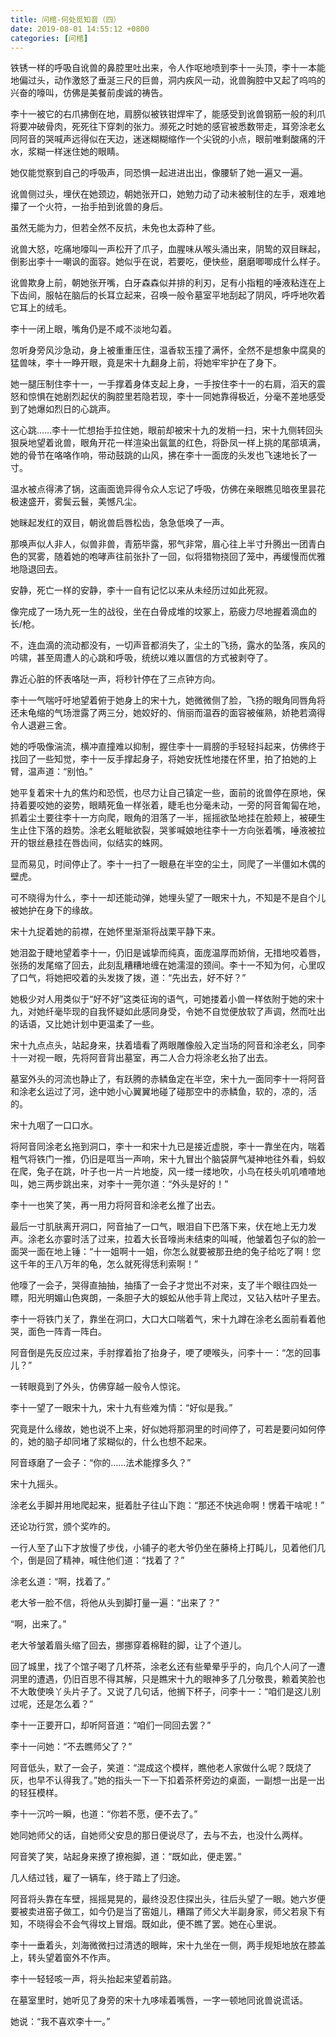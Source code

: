 ```yaml
---
title: 问棺-何处觅知音（四）
date: 2019-08-01 14:55:12 +0800
categories: [问棺]
---
```


铁锈一样的呼吸自讹兽的鼻腔里吐出来，令人作呕地喷到李十一头顶，李十一本能地偏过头，动作激怒了垂涎三尺的巨兽，洞内疾风一动，讹兽胸腔中又起了呜呜的兴奋的嚎叫，仿佛是美餐前虔诚的祷告。

李十一被它的右爪拂倒在地，肩膀似被铁钳焊牢了，能感受到讹兽钢筋一般的利爪将要冲破骨肉，死死往下穿刺的张力。濒死之时她的感官被悉数带走，耳旁涂老幺同阿音的哭喊声远得似在天边，迷迷糊糊缩作一个尖锐的小点，眼前唯剩酸痛的汗水，浆糊一样迷住她的眼睛。

她仅能觉察到自己的呼吸声，同恐惧一起进进出出，像腰斩了她一遍又一遍。

讹兽侧过头，埋伏在她颈边，朝她张开口，她勉力动了动未被制住的左手，艰难地攥了一个火符，一抬手拍到讹兽的身后。

虽然无能为力，但若全然不反抗，未免也太孬种了些。

讹兽大怒，吃痛地嚎叫一声松开了爪子，血腥味从喉头涌出来，阴鸷的双目眯起，倒影出李十一嘲讽的面容。她似乎在说，若要吃，便快些，磨磨唧唧成什么样子。

讹兽欺身上前，朝她张开嘴，白牙森森似并排的利刃，足有小指粗的唾液粘连在上下齿间，服帖在脑后的长耳立起来，召唤一般令墓室平地刮起了阴风，呼呼地吹着它耳上的绒毛。

李十一闭上眼，嘴角仍是不咸不淡地勾着。

忽听身旁风沙急动，身上被重重压住，温香软玉撞了满怀，全然不是想象中腐臭的猛兽味，李十一睁开眼，竟是宋十九翻身上前，将她牢牢护在了身下。

她一腿压制住李十一，一手撑着身体支起上身，一手按住李十一的右肩，滔天的震怒和惊惧在她剧烈起伏的胸腔里若隐若现，李十一同她靠得极近，分毫不差地感受到了她爆如烈日的心跳声。

这心跳……李十一忙想抬手拉住她，眼前却被宋十九的发梢一扫，宋十九侧转回头狠戾地望着讹兽，眼角开花一样渲染出氤氲的红色，将卧凤一样上挑的尾部填满，她的骨节在咯咯作响，带动鼓跳的山风，拂在李十一面庞的头发也飞速地长了一寸。

温水被点得沸了锅，这画面诡异得令众人忘记了呼吸，仿佛在亲眼瞧见暗夜里昙花极速盛开，雾鬓云鬟，美憾凡尘。

她眯起发红的双目，朝讹兽启唇松齿，急急低唤了一声。

那唤声似人非人，似兽非兽，青筋毕露，邪气非常，眉心往上半寸升腾出一团青白色的冥雾，随着她的咆哮声往前张扑了一回，似将猎物挠回了笼中，再缓慢而优雅地隐退回去。

安静，死亡一样的安静，李十一自有记忆以来从未经历过如此死寂。

像完成了一场九死一生的战役，坐在白骨成堆的坟冢上，筋疲力尽地握着滴血的长/枪。

不，连血滴的流动都没有，一切声音都消失了，尘土的飞扬，露水的坠落，疾风的吟啸，甚至周遭人的心跳和呼吸，统统以难以置信的方式被剥夺了。

靠近心脏的怀表咯哒一声，将秒针停在了三点钟方向。

李十一气喘吁吁地望着俯于她身上的宋十九，她微微侧了脸，飞扬的眼角同唇角将还未龟缩的气场泄露了两三分，她姣好的、俏丽而温吞的面容被催熟，娇艳若滴得令人退避三舍。

她的呼吸像湍流，横冲直撞难以抑制，握住李十一肩膀的手轻轻抖起来，仿佛终于找回了一些知觉，李十一反手撑起身子，将她安抚性地搂在怀里，拍了拍她的上臂，温声道：“别怕。”

她平复着宋十九的焦灼和恐慌，也尽力让自己镇定一些，面前的讹兽停在原地，保持着要咬她的姿势，眼睛死鱼一样张着，睫毛也分毫未动，一旁的阿音匍匐在地，抓着尘土要往李十一方向爬，眼角的泪落了一半，摇摇欲坠地挂在脸颊上，被硬生生止住下落的趋势。涂老幺睚眦欲裂，哭爹喊娘地往李十一方向张着嘴，唾液被拉开的银丝悬挂在唇齿间，似结实的蛛网。

显而易见，时间停止了。李十一扫了一眼悬在半空的尘土，同爬了一半僵如木偶的壁虎。

可不晓得为什么，李十一却还能动弹，她埋头望了一眼宋十九，不知是不是自个儿被她护在身下的缘故。

宋十九捉着她的前襟，在她怀里渐渐将战栗平静下来。

她泪盈于睫地望着李十一，仍旧是诚挚而纯真，面庞温厚而娇俏，无措地咬着唇，张扬的发尾缩了回去，此刻乱糟糟地缠在她濡湿的颈间。李十一不知为何，心里叹了口气，将她把咬着的头发拨了拨，道：“先出去，好不好？”

她极少对人用类似于“好不好”这类征询的语气，可她搂着小兽一样依附于她的宋十九，对她纤毫毕现的自我怀疑如此感同身受，令她不自觉便放软了声调，然而吐出的话语，又比她计划中更温柔了一些。

宋十九点点头，站起身来，扶着墙看了两眼雕像般入定当场的阿音和涂老幺，同李十一对视一眼，先将阿音背出墓室，再二人合力将涂老幺抬了出去。

墓室外头的河流也静止了，有跃腾的赤鳞鱼定在半空，宋十九一面同李十一将阿音和涂老幺运过了河，途中她小心翼翼地碰了碰那空中的赤鳞鱼，软的，凉的，活的。

宋十九咽了一口口水。

将阿音同涂老幺拖到洞口，李十一和宋十九已是接近虚脱，李十一靠坐在内，喘着粗气将铁门一推，仍旧是哐当一声响，宋十九冒出个脑袋屏气凝神地往外看，蚂蚁在爬，兔子在跳，叶子也一片一片地旋，风一缕一缕地吹，小鸟在枝头叽叽喳喳地叫，她三两步跳出来，对李十一莞尔道：“外头是好的！”

李十一也笑了笑，再一用力将阿音和涂老幺推了出去。

最后一寸肌肤离开洞口，阿音抽了一口气，眼泪自下巴落下来，伏在地上无力发声。涂老幺亦霎时活了过来，拉着大长音嚎尚未结束的叫喊，他皱着包子似的脸一面哭一面在地上锤：“十一姐啊十一姐，你怎么就要被那丑绝的兔子给吃了啊！您这千年的王八万年的龟，怎么就死得恁利索啊！”

他嚎了一会子，哭得直抽抽，抽搐了一会子才觉出不对来，支了半个眼往四处一瞟，阳光明媚山色爽朗，一条胆子大的蜈蚣从他手背上爬过，又钻入枯叶子里去。

李十一将铁门关了，靠坐在洞口，大口大口喘着气，宋十九蹲在涂老幺面前看着他哭，面色一阵青一阵白。

阿音倒是先反应过来，手肘撑着抬了抬身子，哽了哽喉头，问李十一：“怎的回事儿？”

一转眼竟到了外头，仿佛穿越一般令人惊诧。

李十一望了一眼宋十九，宋十九有些难为情：“好似是我。”

究竟是什么缘故，她也说不上来，好似她将那洞里的时间停了，可若是要问如何停的，她的脑子却同堵了浆糊似的，什么也想不起来。

阿音琢磨了一会子：“你的……法术能撑多久？”

宋十九摇头。

涂老幺手脚并用地爬起来，挺着肚子往山下跑：“那还不快逃命啊！愣着干啥呢！”

还论功行赏，颁个奖咋的。

一行人至了山下才放慢了步伐，小铺子的老大爷仍坐在藤椅上打盹儿，见着他们几个，倒是回了精神，喊住他们道：“找着了？”

涂老幺道：“啊，找着了。”

老大爷一脸不信，将他从头到脚打量一遍：“出来了？”

“啊，出来了。”

老大爷皱着眉头缩了回去，挪挪穿着棉鞋的脚，让了个道儿。

回了城里，找了个馆子喝了几杯茶，涂老幺还有些晕晕乎乎的，向几个人问了一遭洞里的遭遇，仍旧百思不得其解，只是瞧宋十九的眼神多了几分敬畏，赖着笑脸也不大敢使唤丫头片子了。又说了几句话，他搁下杯子，问李十一：“咱们是这儿别过呢，还是怎么着？”

李十一正要开口，却听阿音道：“咱们一同回去罢？”

李十一问她：“不去瞧师父了？”

阿音低头，默了一会子，笑道：“混成这个模样，瞧他老人家做什么呢？既烧了灰，也早不认得我了。”她的指头一下一下扣着茶杯旁边的桌面，一副想一出是一出的轻狂模样。

李十一沉吟一瞬，也道：“你若不愿，便不去了。”

她同她师父的话，自她师父安息的那日便说尽了，去与不去，也没什么两样。

阿音笑了笑，站起身来撩了撩袍脚，道：“既如此，便走罢。”

几人结过钱，雇了一辆车，终于踏上了归途。

阿音将头靠在车壁，摇摇晃晃的，最终没忍住探出头，往后头望了一眼。她六岁便要被卖进窑子做工，如今仍是当了窑姐儿，糟蹋了师父大半副身家，师父若泉下有知，不晓得会不会气得坟上冒烟。既如此，便不瞧了罢。她在心里说。

李十一垂着头，刘海微微扫过清透的眼眸，宋十九坐在一侧，两手规矩地放在膝盖上，转头望着窗外不作声。

李十一轻轻咳一声，将头抬起来望着前路。

在墓室里时，她听见了身旁的宋十九哆嗦着嘴唇，一字一顿地同讹兽说谎话。

她说：“我不喜欢李十一。”

